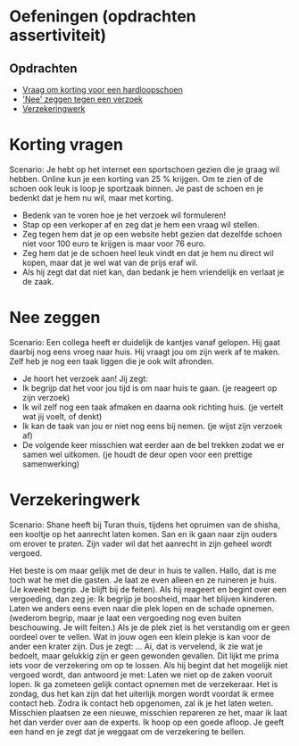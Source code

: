 # Oefeningen (opdrachten assertiviteit)

## Opdrachten

- [Vraag om korting voor een hardloopschoen](#Korting_vragen)
- ['Nee' zeggen tegen een verzoek](#Nee_zeggen)
- [Verzekeringwerk](#Verzekeringwerk)


# Korting vragen 

Scenario: Je hebt op het internet een sportschoen gezien die je graag wil hebben. 
Online kun je een korting van 25 % krijgen. Om te zien of de schoen ook leuk is loop je sportzaak binnen.
Je past de schoen en je bedenkt dat je hem nu wil, maar met korting.

- Bedenk van te voren hoe je het verzoek wil formuleren!
- Stap op een verkoper af en zeg dat je hem een vraag wil stellen.
- Zeg tegen hem dat je op een website hebt gezien dat dezelfde schoen niet voor 100 euro te krijgen is maar voor 76 euro.
- Zeg hem dat je de schoen heel leuk vindt en dat je hem nu direct wil kopen, maar dat je wel wat van de prijs eraf wil.
- Als hij zegt dat dat niet kan, dan bedank je hem vriendelijk en verlaat je de zaak.

# Nee zeggen

Scenario: Een collega heeft er duidelijk de kantjes vanaf gelopen. Hij gaat daarbij nog eens vroeg naar huis. Hij vraagt 
jou om zijn werk af te maken. Zelf heb je nog een taak liggen die je ook wilt afronden.

- Je hoort het verzoek aan!
Jij zegt:
- Ik begrijp dat het voor jou tijd is om naar huis te gaan. (je reageert op zijn verzoek)
- Ik wil zelf nog een taak afmaken en daarna ook richting huis. (je vertelt wat jij voelt, of denkt)
- Ik kan de taak van jou er niet nog eens bij nemen. (je wijst zijn verzoek af)
- De volgende keer misschien wat eerder aan de bel trekken zodat we er samen wel uitkomen. (je houdt de deur open voor een prettige samenwerking)

# Verzekeringwerk

Scenario: Shane heeft bij Turan thuis, tijdens het opruimen van de shisha, een kooltje 
op het aanrecht laten komen. San en ik gaan naar zijn ouders om erover te praten. Zijn vader 
wil dat het aanrecht in zijn geheel wordt vergoed.

Het beste is om maar gelijk met de deur in huis te vallen.
Hallo, dat is me toch wat he met die gasten. Je laat ze even alleen en ze ruineren je huis. 
(Je kweekt begrip. Je blijft bij de feiten). Als hij reageert en begint over een vergoeding, dan zeg je: 
Ik begrijp je boosheid, maar het blijven kinderen. Laten we anders eens even naar die plek lopen en de schade opnemen.
(wederom begrip, maar je laat een vergoeding nog even buiten beschouwing. Je wilt feiten.)
Als je de plek ziet is het verstandig om er geen oordeel over te vellen. Wat in jouw ogen een klein 
plekje is kan voor de ander een krater zijn. Dus je zegt:
... Ai, dat is vervelend, ik zie wat je bedoelt, maar gelukkig zijn er geen gewonden gevallen. Dit lijkt me
prima iets voor de verzekering om op te lossen. Als hij begint dat het mogelijk niet vergoed wordt, dan antwoord je met:
Laten we niet op de zaken vooruit lopen. Ik ga zometeen gelijk contact opnemen met de verzekeraar. Het is zondag, dus het 
kan zijn dat het uiterlijk morgen wordt voordat ik ermee contact heb. Zodra ik contact heb opgenomen, zal ik je het laten 
weten. Misschien plaatsen ze een nieuwe, misschien repareren ze het, maar ik laat het dan verder over aan de experts.
Ik hoop op een goede afloop. Je geeft een hand en je zegt dat je weggaat om de verzekering te bellen.


